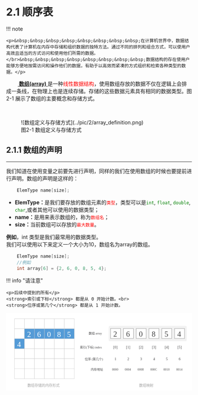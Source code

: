 # <strong>2.1 顺序表</strong>

!!! note

    <p>&nbsp;&nbsp;&nbsp;&nbsp;&nbsp;&nbsp;&nbsp;&nbsp;在计算机世界中，数据结构代表了计算机在内存中存储和组织数据的独特方法。通过不同的排列和组合方式，可以使用户高效且适当的方式访问和使用他们所需的数据。</br>&nbsp;&nbsp;&nbsp;&nbsp;&nbsp;&nbsp;&nbsp;&nbsp;数据结构的存在使用户能够方便地按需访问和操作他们的数据，有助于以高效而紧凑的方式组织和检索各种类型的数据。</p>

<p>&nbsp;&nbsp;&nbsp;&nbsp;&nbsp;&nbsp;&nbsp;&nbsp;<strong style="text-decoration:underline"> 数组(array) </strong>是一种<span style="color:red">线性数据结构</span>，使用数组存放的数据不仅在逻辑上会排成一条线，在物理上也是连续存储。存储的这些数据元素具有相同的数据类型。图 2-1 展示了数组的主要概念和存储方式。</p></br>

<figure markdown="span">
  ![数组定义与存储方式](../pic/2/array_definition.png)
  <figcaption>图2-1 数组定义与存储方式</figcaption>
</figure>

## <strong>2.1.1 数组的声明</strong> 
<hr>

<p>    我们知道在使用变量之前要先进行声明，同样的我们在使用数组的时候也要提前进行声明。数组的声明是这样的：</p>

```C linenums="1" title="array.cpp" hl_lines="1"
    ElemType name[size];
```

* <strong>ElemType：</strong>是我们要存放的数组元素的<code style="color:red">类型</code>，类型可以是<code style="color:green">int</code>, <code style="color:green">float</code>, <code style="color:green">double</code>, <code style="color:green">char</code>,或者其他可以使用的数据类型；
* <strong>name：</strong>是用来表示数组的，称为<code style="color:red">数组名</code>；
* <strong>size：</strong>当前数组可以存放的<code style="color:red">最大数量</code>。

<strong>例如</strong>，int 类型是我们最常用的数据类型。<br>
我们可以使用以下来定义一个大小为10，数组名为array的数组。

```C linenums="1" title="array.cpp" hl_lines="3"
    ElemType name[size];
    //例如
    int array[6] = {2, 6, 0, 8, 5, 4};
```

!!! info "请注意"

    <p>后续中提到的所有</p>
    <strong>索引或下标</strong> 都是从 0 开始计数。<br>
    <strong>位序或第几个</strong> 都是从 1 开始计数。



<div>
<svg xmlns="http://www.w3.org/2000/svg" xmlns:xlink="http://www.w3.org/1999/xlink" width="726" height="302" viewBox="0 0 726 302">
<defs>
  <clipPath id="clip-array">
    <rect width="726" height="302"></rect>
  </clipPath>
</defs>
<g id="array" clip-path="url(#clip-array)">
  <rect width="726" height="302" fill="#fff"></rect>
  <rect id="矩形_7" data-name="矩形 7" width="305" height="60" rx="5" transform="translate(401 50)" fill="#f2f2f2"></rect>
  <g id="路径_1" data-name="路径 1" transform="translate(32 22)" fill="#fff">
    <path d="M 39.5 39.5 L 0.5 39.5 L 0.5 0.5 L 39.5 0.5 L 39.5 39.5 Z" stroke="none"></path>
    <path d="M 1 1 L 1 39 L 39 39 L 39 1 L 1 1 M 0 0 L 40 0 L 40 40 L 0 40 L 0 0 Z" stroke="none" fill="#c9c9c9"></path>
  </g>
  <g id="路径_1-2" data-name="路径 1" transform="translate(71 22)" fill="#fff">
    <path d="M 39.5 39.5 L 0.5 39.5 L 0.5 0.5 L 39.5 0.5 L 39.5 39.5 Z" stroke="none"></path>
    <path d="M 1 1 L 1 39 L 39 39 L 39 1 L 1 1 M 0 0 L 40 0 L 40 40 L 0 40 L 0 0 Z" stroke="none" fill="#c9c9c9"></path>
  </g>
  <g id="路径_1-3" data-name="路径 1" transform="translate(110 22)" fill="#fff">
    <path d="M 39.5 39.5 L 0.5 39.5 L 0.5 0.5 L 39.5 0.5 L 39.5 39.5 Z" stroke="none"></path>
    <path d="M 1 1 L 1 39 L 39 39 L 39 1 L 1 1 M 0 0 L 40 0 L 40 40 L 0 40 L 0 0 Z" stroke="none" fill="#c9c9c9"></path>
  </g>
  <g id="路径_1-4" data-name="路径 1" transform="translate(149 22)" fill="#fff">
    <path d="M 39.5 39.5 L 0.5 39.5 L 0.5 0.5 L 39.5 0.5 L 39.5 39.5 Z" stroke="none"></path>
    <path d="M 1 1 L 1 39 L 39 39 L 39 1 L 1 1 M 0 0 L 40 0 L 40 40 L 0 40 L 0 0 Z" stroke="none" fill="#c9c9c9"></path>
  </g>
  <g id="路径_1-5" data-name="路径 1" transform="translate(188 22)" fill="#fff">
    <path d="M 39.5 39.5 L 0.5 39.5 L 0.5 0.5 L 39.5 0.5 L 39.5 39.5 Z" stroke="none"></path>
    <path d="M 1 1 L 1 39 L 39 39 L 39 1 L 1 1 M 0 0 L 40 0 L 40 40 L 0 40 L 0 0 Z" stroke="none" fill="#c9c9c9"></path>
  </g>
  <g id="路径_1-6" data-name="路径 1" transform="translate(227 22)" fill="#fff">
    <path d="M 39.5 39.5 L 0.5 39.5 L 0.5 0.5 L 39.5 0.5 L 39.5 39.5 Z" stroke="none"></path>
    <path d="M 1 1 L 1 39 L 39 39 L 39 1 L 1 1 M 0 0 L 40 0 L 40 40 L 0 40 L 0 0 Z" stroke="none" fill="#c9c9c9"></path>
  </g>
  <g id="路径_1-7" data-name="路径 1" transform="translate(32 61)" fill="#fff">
    <path d="M 39.5 39.5 L 0.5 39.5 L 0.5 0.5 L 39.5 0.5 L 39.5 39.5 Z" stroke="none"></path>
    <path d="M 1 1 L 1 39 L 39 39 L 39 1 L 1 1 M 0 0 L 40 0 L 40 40 L 0 40 L 0 0 Z" stroke="none" fill="#c9c9c9"></path>
  </g>
  <g id="路径_1-8" data-name="路径 1" transform="translate(71 100)" fill="#fff">
    <path d="M 39.5 39.5 L 0.5 39.5 L 0.5 0.5 L 39.5 0.5 L 39.5 39.5 Z" stroke="none"></path>
    <path d="M 1 1 L 1 39 L 39 39 L 39 1 L 1 1 M 0 0 L 40 0 L 40 40 L 0 40 L 0 0 Z" stroke="none" fill="#c9c9c9"></path>
  </g>
  <g id="路径_1-9" data-name="路径 1" transform="translate(110 100)" fill="#fff">
    <path d="M 39.5 39.5 L 0.5 39.5 L 0.5 0.5 L 39.5 0.5 L 39.5 39.5 Z" stroke="none"></path>
    <path d="M 1 1 L 1 39 L 39 39 L 39 1 L 1 1 M 0 0 L 40 0 L 40 40 L 0 40 L 0 0 Z" stroke="none" fill="#c9c9c9"></path>
  </g>
  <g id="路径_1-10" data-name="路径 1" transform="translate(149 100)" fill="#fff">
    <path d="M 39.5 39.5 L 0.5 39.5 L 0.5 0.5 L 39.5 0.5 L 39.5 39.5 Z" stroke="none"></path>
    <path d="M 1 1 L 1 39 L 39 39 L 39 1 L 1 1 M 0 0 L 40 0 L 40 40 L 0 40 L 0 0 Z" stroke="none" fill="#c9c9c9"></path>
  </g>
  <g id="路径_1-11" data-name="路径 1" transform="translate(188 100)" fill="#fff">
    <path d="M 39.5 39.5 L 0.5 39.5 L 0.5 0.5 L 39.5 0.5 L 39.5 39.5 Z" stroke="none"></path>
    <path d="M 1 1 L 1 39 L 39 39 L 39 1 L 1 1 M 0 0 L 40 0 L 40 40 L 0 40 L 0 0 Z" stroke="none" fill="#c9c9c9"></path>
  </g>
  <g id="路径_1-12" data-name="路径 1" transform="translate(227 100)" fill="#fff">
    <path d="M 39.5 39.5 L 0.5 39.5 L 0.5 0.5 L 39.5 0.5 L 39.5 39.5 Z" stroke="none"></path>
    <path d="M 1 1 L 1 39 L 39 39 L 39 1 L 1 1 M 0 0 L 40 0 L 40 40 L 0 40 L 0 0 Z" stroke="none" fill="#c9c9c9"></path>
  </g>
  <g id="路径_1-13" data-name="路径 1" transform="translate(32 139)" fill="#fff">
    <path d="M 39.5 39.5 L 0.5 39.5 L 0.5 0.5 L 39.5 0.5 L 39.5 39.5 Z" stroke="none"></path>
    <path d="M 1 1 L 1 39 L 39 39 L 39 1 L 1 1 M 0 0 L 40 0 L 40 40 L 0 40 L 0 0 Z" stroke="none" fill="#c9c9c9"></path>
  </g>
  <g id="路径_1-14" data-name="路径 1" transform="translate(71 139)" fill="#fff">
    <path d="M 39.5 39.5 L 0.5 39.5 L 0.5 0.5 L 39.5 0.5 L 39.5 39.5 Z" stroke="none"></path>
    <path d="M 1 1 L 1 39 L 39 39 L 39 1 L 1 1 M 0 0 L 40 0 L 40 40 L 0 40 L 0 0 Z" stroke="none" fill="#c9c9c9"></path>
  </g>
  <g id="路径_1-15" data-name="路径 1" transform="translate(110 139)" fill="#fff">
    <path d="M 39.5 39.5 L 0.5 39.5 L 0.5 0.5 L 39.5 0.5 L 39.5 39.5 Z" stroke="none"></path>
    <path d="M 1 1 L 1 39 L 39 39 L 39 1 L 1 1 M 0 0 L 40 0 L 40 40 L 0 40 L 0 0 Z" stroke="none" fill="#c9c9c9"></path>
  </g>
  <g id="路径_1-16" data-name="路径 1" transform="translate(149 139)" fill="#fff">
    <path d="M 39.5 39.5 L 0.5 39.5 L 0.5 0.5 L 39.5 0.5 L 39.5 39.5 Z" stroke="none"></path>
    <path d="M 1 1 L 1 39 L 39 39 L 39 1 L 1 1 M 0 0 L 40 0 L 40 40 L 0 40 L 0 0 Z" stroke="none" fill="#c9c9c9"></path>
  </g>
  <g id="路径_1-17" data-name="路径 1" transform="translate(188 139)" fill="#fff">
    <path d="M 39.5 39.5 L 0.5 39.5 L 0.5 0.5 L 39.5 0.5 L 39.5 39.5 Z" stroke="none"></path>
    <path d="M 1 1 L 1 39 L 39 39 L 39 1 L 1 1 M 0 0 L 40 0 L 40 40 L 0 40 L 0 0 Z" stroke="none" fill="#c9c9c9"></path>
  </g>
  <g id="路径_1-18" data-name="路径 1" transform="translate(227 139)" fill="#fff">
    <path d="M 39.5 39.5 L 0.5 39.5 L 0.5 0.5 L 39.5 0.5 L 39.5 39.5 Z" stroke="none"></path>
    <path d="M 1 1 L 1 39 L 39 39 L 39 1 L 1 1 M 0 0 L 40 0 L 40 40 L 0 40 L 0 0 Z" stroke="none" fill="#c9c9c9"></path>
  </g>
  <g id="路径_1-19" data-name="路径 1" transform="translate(32 178)" fill="#fff">
    <path d="M 39.5 39.5 L 0.5 39.5 L 0.5 0.5 L 39.5 0.5 L 39.5 39.5 Z" stroke="none"></path>
    <path d="M 1 1 L 1 39 L 39 39 L 39 1 L 1 1 M 0 0 L 40 0 L 40 40 L 0 40 L 0 0 Z" stroke="none" fill="#c9c9c9"></path>
  </g>
  <g id="路径_1-20" data-name="路径 1" transform="translate(71 178)" fill="#fff">
    <path d="M 39.5 39.5 L 0.5 39.5 L 0.5 0.5 L 39.5 0.5 L 39.5 39.5 Z" stroke="none"></path>
    <path d="M 1 1 L 1 39 L 39 39 L 39 1 L 1 1 M 0 0 L 40 0 L 40 40 L 0 40 L 0 0 Z" stroke="none" fill="#c9c9c9"></path>
  </g>
  <g id="路径_1-21" data-name="路径 1" transform="translate(110 178)" fill="#fff">
    <path d="M 39.5 39.5 L 0.5 39.5 L 0.5 0.5 L 39.5 0.5 L 39.5 39.5 Z" stroke="none"></path>
    <path d="M 1 1 L 1 39 L 39 39 L 39 1 L 1 1 M 0 0 L 40 0 L 40 40 L 0 40 L 0 0 Z" stroke="none" fill="#c9c9c9"></path>
  </g>
  <g id="路径_1-22" data-name="路径 1" transform="translate(149 178)" fill="#fff">
    <path d="M 39.5 39.5 L 0.5 39.5 L 0.5 0.5 L 39.5 0.5 L 39.5 39.5 Z" stroke="none"></path>
    <path d="M 1 1 L 1 39 L 39 39 L 39 1 L 1 1 M 0 0 L 40 0 L 40 40 L 0 40 L 0 0 Z" stroke="none" fill="#c9c9c9"></path>
  </g>
  <g id="路径_1-23" data-name="路径 1" transform="translate(188 178)" fill="#fff">
    <path d="M 39.5 39.5 L 0.5 39.5 L 0.5 0.5 L 39.5 0.5 L 39.5 39.5 Z" stroke="none"></path>
    <path d="M 1 1 L 1 39 L 39 39 L 39 1 L 1 1 M 0 0 L 40 0 L 40 40 L 0 40 L 0 0 Z" stroke="none" fill="#c9c9c9"></path>
  </g>
  <g id="路径_1-24" data-name="路径 1" transform="translate(227 178)" fill="#fff">
    <path d="M 39.5 39.5 L 0.5 39.5 L 0.5 0.5 L 39.5 0.5 L 39.5 39.5 Z" stroke="none"></path>
    <path d="M 1 1 L 1 39 L 39 39 L 39 1 L 1 1 M 0 0 L 40 0 L 40 40 L 0 40 L 0 0 Z" stroke="none" fill="#c9c9c9"></path>
  </g>
  <g id="路径_1-25" data-name="路径 1" transform="translate(32 217)" fill="#fff">
    <path d="M 39.5 39.5 L 0.5 39.5 L 0.5 0.5 L 39.5 0.5 L 39.5 39.5 Z" stroke="none"></path>
    <path d="M 1 1 L 1 39 L 39 39 L 39 1 L 1 1 M 0 0 L 40 0 L 40 40 L 0 40 L 0 0 Z" stroke="none" fill="#c9c9c9"></path>
  </g>
  <g id="路径_1-26" data-name="路径 1" transform="translate(71 217)" fill="#fff">
    <path d="M 39.5 39.5 L 0.5 39.5 L 0.5 0.5 L 39.5 0.5 L 39.5 39.5 Z" stroke="none"></path>
    <path d="M 1 1 L 1 39 L 39 39 L 39 1 L 1 1 M 0 0 L 40 0 L 40 40 L 0 40 L 0 0 Z" stroke="none" fill="#c9c9c9"></path>
  </g>
  <g id="路径_1-27" data-name="路径 1" transform="translate(110 217)" fill="#fff">
    <path d="M 39.5 39.5 L 0.5 39.5 L 0.5 0.5 L 39.5 0.5 L 39.5 39.5 Z" stroke="none"></path>
    <path d="M 1 1 L 1 39 L 39 39 L 39 1 L 1 1 M 0 0 L 40 0 L 40 40 L 0 40 L 0 0 Z" stroke="none" fill="#c9c9c9"></path>
  </g>
  <g id="路径_1-28" data-name="路径 1" transform="translate(149 217)" fill="#fff">
    <path d="M 39.5 39.5 L 0.5 39.5 L 0.5 0.5 L 39.5 0.5 L 39.5 39.5 Z" stroke="none"></path>
    <path d="M 1 1 L 1 39 L 39 39 L 39 1 L 1 1 M 0 0 L 40 0 L 40 40 L 0 40 L 0 0 Z" stroke="none" fill="#c9c9c9"></path>
  </g>
  <g id="路径_1-29" data-name="路径 1" transform="translate(188 217)" fill="#fff">
    <path d="M 39.5 39.5 L 0.5 39.5 L 0.5 0.5 L 39.5 0.5 L 39.5 39.5 Z" stroke="none"></path>
    <path d="M 1 1 L 1 39 L 39 39 L 39 1 L 1 1 M 0 0 L 40 0 L 40 40 L 0 40 L 0 0 Z" stroke="none" fill="#c9c9c9"></path>
  </g>
  <g id="路径_1-30" data-name="路径 1" transform="translate(227 217)" fill="#fff">
    <path d="M 39.5 39.5 L 0.5 39.5 L 0.5 0.5 L 39.5 0.5 L 39.5 39.5 Z" stroke="none"></path>
    <path d="M 1 1 L 1 39 L 39 39 L 39 1 L 1 1 M 0 0 L 40 0 L 40 40 L 0 40 L 0 0 Z" stroke="none" fill="#c9c9c9"></path>
  </g>
  <g id="组_1" data-name="组 1">
    <rect id="bg-1" width="54" height="199" rx="5" transform="translate(401 41)" fill="#ffdfdf" opacity="0" style=""></rect>
    <g id="矩形_1" data-name="矩形 1" transform="translate(408 60)" fill="#fff" stroke="#707070" stroke-width="1">
      <rect width="40" height="40" stroke="none"></rect>
      <rect x="0.5" y="0.5" width="39" height="39" fill="none"></rect>
    </g>
    <text id="_2" data-name="2" transform="translate(419 92)" fill="#434344" font-size="30" font-family="MicrosoftYaHei, Microsoft YaHei"><tspan x="0" y="0">2</tspan></text>
    <text id="_0_" data-name="[0]" transform="translate(419 138)" fill="#434344" font-size="14" font-family="MicrosoftYaHei, Microsoft YaHei"><tspan x="0" y="0">[0]</tspan></text>
    <text id="_1" data-name="1" transform="translate(424 185)" fill="#434344" font-size="14" font-family="MicrosoftYaHei, Microsoft YaHei"><tspan x="0" y="0">1</tspan></text>
    <text id="_0000" data-name="0000" transform="translate(414 225)" fill="#434344" font-size="12" font-family="MicrosoftYaHei, Microsoft YaHei"><tspan x="0" y="0">0000</tspan></text>
  </g>
  <g id="组_2" data-name="组 2">
    <rect id="bg-2" width="54" height="199" rx="5" transform="translate(451 41)" fill="#ffdfdf" opacity="0" style=""></rect>
    <g id="矩形_2" data-name="矩形 2" transform="translate(458 60)" fill="#fff" stroke="#707070" stroke-width="1">
      <rect width="40" height="40" stroke="none"></rect>
      <rect x="0.5" y="0.5" width="39" height="39" fill="none"></rect>
    </g>
    <text id="_1_" data-name="[1]" transform="translate(469 138)" fill="#434344" font-size="14" font-family="MicrosoftYaHei, Microsoft YaHei"><tspan x="0" y="0">[1]</tspan></text>
    <text id="_2-2" data-name="2" transform="translate(474 185)" fill="#434344" font-size="14" font-family="MicrosoftYaHei, Microsoft YaHei"><tspan x="0" y="0">2</tspan></text>
    <text id="_0004" data-name="0004" transform="translate(464 225)" fill="#434344" font-size="12" font-family="MicrosoftYaHei, Microsoft YaHei"><tspan x="0" y="0">0004</tspan></text>
    <text id="_6" data-name="6" transform="translate(469 92)" fill="#434344" font-size="30" font-family="MicrosoftYaHei, Microsoft YaHei"><tspan x="0" y="0">6</tspan></text>
  </g>
  <g id="组_3" data-name="组 3">
    <rect id="bg-3" width="54" height="199" rx="5" transform="translate(501 41)" fill="#ffdfdf" opacity="0" style=""></rect>
    <g id="矩形_3" data-name="矩形 3" transform="translate(508 60)" fill="#fff" stroke="#707070" stroke-width="1">
      <rect width="40" height="40" stroke="none"></rect>
      <rect x="0.5" y="0.5" width="39" height="39" fill="none"></rect>
    </g>
    <text id="_2_" data-name="[2]" transform="translate(519 138)" fill="#434344" font-size="14" font-family="MicrosoftYaHei, Microsoft YaHei"><tspan x="0" y="0">[2]</tspan></text>
    <text id="_3" data-name="3" transform="translate(524 185)" fill="#434344" font-size="14" font-family="MicrosoftYaHei, Microsoft YaHei"><tspan x="0" y="0">3</tspan></text>
    <text id="_0008" data-name="0008" transform="translate(514 225)" fill="#434344" font-size="12" font-family="MicrosoftYaHei, Microsoft YaHei"><tspan x="0" y="0">0008</tspan></text>
    <text id="_0" data-name="0" transform="translate(519 92)" fill="#434344" font-size="30" font-family="MicrosoftYaHei, Microsoft YaHei"><tspan x="0" y="0">0</tspan></text>
  </g>
  <g id="组_4" data-name="组 4">
    <rect id="bg-4" width="54" height="199" rx="5" transform="translate(551 41)" fill="#ffdfdf" opacity="0" style=""></rect>
    <g id="矩形_4" data-name="矩形 4" transform="translate(558 60)" fill="#fff" stroke="#707070" stroke-width="1">
      <rect width="40" height="40" stroke="none"></rect>
      <rect x="0.5" y="0.5" width="39" height="39" fill="none"></rect>
    </g>
    <text id="_3_" data-name="[3]" transform="translate(570 138)" fill="#434344" font-size="14" font-family="MicrosoftYaHei, Microsoft YaHei"><tspan x="0" y="0">[3]</tspan></text>
    <text id="_4" data-name="4" transform="translate(575 185)" fill="#434344" font-size="14" font-family="MicrosoftYaHei, Microsoft YaHei"><tspan x="0" y="0">4</tspan></text>
    <text id="_000C" data-name="000C" transform="translate(564 225)" fill="#434344" font-size="12" font-family="MicrosoftYaHei, Microsoft YaHei"><tspan x="0" y="0">000C</tspan></text>
    <text id="_8" data-name="8" transform="translate(569 92)" fill="#434344" font-size="30" font-family="MicrosoftYaHei, Microsoft YaHei"><tspan x="0" y="0">8</tspan></text>
  </g>
  <g id="组_5" data-name="组 5">
    <rect id="bg-5" width="54" height="199" rx="5" transform="translate(602 41)" fill="#ffdfdf" opacity="0" style=""></rect>
    <g id="矩形_5" data-name="矩形 5" transform="translate(608 60)" fill="#fff" stroke="#707070" stroke-width="1">
      <rect width="40" height="40" stroke="none"></rect>
      <rect x="0.5" y="0.5" width="39" height="39" fill="none"></rect>
    </g>
    <text id="_4_" data-name="[4]" transform="translate(620 138)" fill="#434344" font-size="14" font-family="MicrosoftYaHei, Microsoft YaHei"><tspan x="0" y="0">[4]</tspan></text>
    <text id="_5" data-name="5" transform="translate(625 185)" fill="#434344" font-size="14" font-family="MicrosoftYaHei, Microsoft YaHei"><tspan x="0" y="0">5</tspan></text>
    <text id="_0010" data-name="0010" transform="translate(615 225)" fill="#434344" font-size="12" font-family="MicrosoftYaHei, Microsoft YaHei"><tspan x="0" y="0">0010</tspan></text>
    <text id="_5-2" data-name="5" transform="translate(619 92)" fill="#434344" font-size="30" font-family="MicrosoftYaHei, Microsoft YaHei"><tspan x="0" y="0">5</tspan></text>
  </g>
  <g id="组_6" data-name="组 6">
    <rect id="bg-6" width="54" height="199" rx="5" transform="translate(652 41)" fill="#ffdfdf" opacity="0" style=""></rect>
    <g id="矩形_6" data-name="矩形 6" transform="translate(658 60)" fill="#fff" stroke="#707070" stroke-width="1">
      <rect width="40" height="40" stroke="none"></rect>
      <rect x="0.5" y="0.5" width="39" height="39" fill="none"></rect>
    </g>
    <text id="_5_" data-name="[5]" transform="translate(670 138)" fill="#434344" font-size="14" font-family="MicrosoftYaHei, Microsoft YaHei"><tspan x="0" y="0">[5]</tspan></text>
    <text id="_6-2" data-name="6" transform="translate(675 185)" fill="#434344" font-size="14" font-family="MicrosoftYaHei, Microsoft YaHei"><tspan x="0" y="0">6</tspan></text>
    <text id="_0014" data-name="0014" transform="translate(665 225)" fill="#434344" font-size="12" font-family="MicrosoftYaHei, Microsoft YaHei"><tspan x="0" y="0">0014</tspan></text>
    <text id="_4-2" data-name="4" transform="translate(669 92)" fill="#434344" font-size="30" font-family="MicrosoftYaHei, Microsoft YaHei"><tspan x="0" y="0">4</tspan></text>
  </g>
  <g id="组_7" data-name="组 7">
    <g id="矩形-1" transform="translate(71 61)" fill="#549bd7" style="">
      <path d="M 39.5 39.5 L 0.5 39.5 L 0.5 0.5 L 39.5 0.5 L 39.5 39.5 Z" stroke="none"></path>
      <path d="M 1 1 L 1 39 L 39 39 L 39 1 L 1 1 M 0 0 L 40 0 L 40 40 L 0 40 L 0 0 Z" stroke="none" fill="#c9c9c9"></path>
    </g>
    <text id="_2-3" data-name="2" transform="translate(82 93)" fill="#fff" font-size="30" font-family="MicrosoftYaHei, Microsoft YaHei"><tspan x="0" y="0">2</tspan></text>
  </g>
  <g id="组_8" data-name="组 8">
    <g id="矩形-2" transform="translate(110 61)" fill="#549bd7" style="">
      <path d="M 39.5 39.5 L 0.5 39.5 L 0.5 0.5 L 39.5 0.5 L 39.5 39.5 Z" stroke="none"></path>
      <path d="M 1 1 L 1 39 L 39 39 L 39 1 L 1 1 M 0 0 L 40 0 L 40 40 L 0 40 L 0 0 Z" stroke="none" fill="#c9c9c9"></path>
    </g>
    <text id="_6-3" data-name="6" transform="translate(121 93)" fill="#fff" font-size="30" font-family="MicrosoftYaHei, Microsoft YaHei"><tspan x="0" y="0">6</tspan></text>
  </g>
  <g id="组_9" data-name="组 9">
    <g id="矩形-3" transform="translate(149 61)" fill="#549bd7" style="">
      <path d="M 39.5 39.5 L 0.5 39.5 L 0.5 0.5 L 39.5 0.5 L 39.5 39.5 Z" stroke="none"></path>
      <path d="M 1 1 L 1 39 L 39 39 L 39 1 L 1 1 M 0 0 L 40 0 L 40 40 L 0 40 L 0 0 Z" stroke="none" fill="#c9c9c9"></path>
    </g>
    <text id="_0-2" data-name="0" transform="translate(160 93)" fill="#fff" font-size="30" font-family="MicrosoftYaHei, Microsoft YaHei"><tspan x="0" y="0">0</tspan></text>
  </g>
  <g id="组_10" data-name="组 10">
    <g id="矩形-4" transform="translate(188 61)" fill="#549bd7" style="">
      <path d="M 39.5 39.5 L 0.5 39.5 L 0.5 0.5 L 39.5 0.5 L 39.5 39.5 Z" stroke="none"></path>
      <path d="M 1 1 L 1 39 L 39 39 L 39 1 L 1 1 M 0 0 L 40 0 L 40 40 L 0 40 L 0 0 Z" stroke="none" fill="#c9c9c9"></path>
    </g>
    <text id="_8-2" data-name="8" transform="translate(199 93)" fill="#fff" font-size="30" font-family="MicrosoftYaHei, Microsoft YaHei"><tspan x="0" y="0">8</tspan></text>
  </g>
  <g id="组_11" data-name="组 11">
    <g id="矩形-5" transform="translate(227 61)" fill="#549bd7" style="">
      <path d="M 39.5 39.5 L 0.5 39.5 L 0.5 0.5 L 39.5 0.5 L 39.5 39.5 Z" stroke="none"></path>
      <path d="M 1 1 L 1 39 L 39 39 L 39 1 L 1 1 M 0 0 L 40 0 L 40 40 L 0 40 L 0 0 Z" stroke="none" fill="#c9c9c9"></path>
    </g>
    <text id="_5-3" data-name="5" transform="translate(238 93)" fill="#fff" font-size="30" font-family="MicrosoftYaHei, Microsoft YaHei"><tspan x="0" y="0">5</tspan></text>
  </g>
  <g id="组_12" data-name="组 12">
    <g id="矩形-6" transform="translate(32 100)" fill="#549bd7" style="">
      <path d="M 39.5 39.5 L 0.5 39.5 L 0.5 0.5 L 39.5 0.5 L 39.5 39.5 Z" stroke="none"></path>
      <path d="M 1 1 L 1 39 L 39 39 L 39 1 L 1 1 M 0 0 L 40 0 L 40 40 L 0 40 L 0 0 Z" stroke="none" fill="#c9c9c9"></path>
    </g>
    <text id="_4-3" data-name="4" transform="translate(43 132)" fill="#fff" font-size="30" font-family="MicrosoftYaHei, Microsoft YaHei"><tspan x="0" y="0">4</tspan></text>
  </g>
  <text id="数组存储的内存形式" transform="translate(83 288)" fill="#a2a2a2" font-size="14" font-family="MicrosoftYaHei, Microsoft YaHei"><tspan x="0" y="0">数组存储的内存形式</tspan></text>
  <text id="数组映射" transform="translate(520 288)" fill="#a2a2a2" font-size="14" font-family="MicrosoftYaHei, Microsoft YaHei"><tspan x="0" y="0">数组映射</tspan></text>
  <text id="数组_array" data-name="数组 array" transform="translate(379 83)" fill="#434344" font-size="12" font-family="MicrosoftYaHei, Microsoft YaHei"><tspan x="-56.332" y="0">数组 array</tspan></text>
  <text id="索引_下标_index" data-name="索引(下标) index" transform="translate(379 138)" fill="#434344" font-size="12" font-family="MicrosoftYaHei, Microsoft YaHei"><tspan x="-90.721" y="0">索引(下标) index</tspan></text>
  <text id="位序_第几个_" data-name="位序 (第几个)" transform="translate(379 185)" fill="#434344" font-size="12" font-family="MicrosoftYaHei, Microsoft YaHei"><tspan x="-71.566" y="0">位序 (第几个)</tspan></text>
  <text id="内存地址" transform="translate(379 225)" fill="#434344" font-size="12" font-family="MicrosoftYaHei, Microsoft YaHei"><tspan x="-48" y="0">内存地址</tspan></text>
</g>
</svg>
</div>